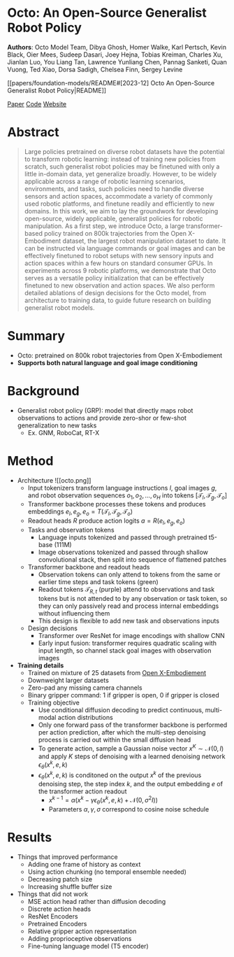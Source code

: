 # Octo: An Open-Source Generalist Robot Policy

**Authors**: Octo Model Team, Dibya Ghosh, Homer Walke, Karl Pertsch, Kevin Black, Oier Mees, Sudeep Dasari, Joey Hejna, Tobias Kreiman, Charles Xu, Jianlan Luo, You Liang Tan, Lawrence Yunliang Chen, Pannag Sanketi, Quan Vuong, Ted Xiao, Dorsa Sadigh, Chelsea Finn, Sergey Levine

[[papers/foundation-models/README#[2023-12] Octo An Open-Source Generalist Robot Policy|README]]

[Paper](http://arxiv.org/abs/2405.12213)
[Code](https://github.com/octo-models/octo)
[Website](https://octo-models.github.io/)

# Abstract

> Large policies pretrained on diverse robot datasets have the potential to transform robotic learning: instead of training new policies from scratch, such generalist robot policies may be finetuned with only a little in-domain data, yet generalize broadly. However, to be widely applicable across a range of robotic learning scenarios, environments, and tasks, such policies need to handle diverse sensors and action spaces, accommodate a variety of commonly used robotic platforms, and finetune readily and efficiently to new domains. In this work, we aim to lay the groundwork for developing open-source, widely applicable, generalist policies for robotic manipulation. As a first step, we introduce Octo, a large transformer-based policy trained on 800k trajectories from the Open X-Embodiment dataset, the largest robot manipulation dataset to date. It can be instructed via language commands or goal images and can be effectively finetuned to robot setups with new sensory inputs and action spaces within a few hours on standard consumer GPUs. In experiments across 9 robotic platforms, we demonstrate that Octo serves as a versatile policy initialization that can be effectively finetuned to new observation and action spaces. We also perform detailed ablations of design decisions for the Octo model, from architecture to training data, to guide future research on building generalist robot models.

# Summary

- Octo: pretrained on 800k robot trajectories from Open X-Embodiement
- **Supports both natural language and goal image conditioning**

# Background

- Generalist robot policy (GRP): model that directly maps robot observations to actions and provide zero-shor or few-shot generalization to new tasks
    - Ex. GNM, RoboCat, RT-X

# Method

- Architecture ![[octo.png]]
    - Input tokenizers transform language instructions $l$, goal images $g$, and robot observation sequences $o_1, o_2, \ldots, o_H$ into tokens $[\mathcal{T}_l, \mathcal{T}_g, \mathcal{T}_o]$
    - Transformer backbone processes these tokens and produces embeddings $e_l, e_g, e_o = T(\mathcal{T}_l, \mathcal{T}_g, \mathcal{T}_o)$
    - Readout heads $R$ produce action logits $a = R(e_l, e_g, e_o)$
    - Tasks and observation tokens
        - Language inputs tokenized and passed through pretrained t5-base (111M)
        - Image observations tokenized and passed through shallow convolutional stack, then split into sequence of flattened patches
    - Transformer backbone and readout heads
        - Observation tokens can only attend to tokens from the same or earlier time steps and task tokens (green)
        - Readout tokens $\mathcal{T}_{R, t}$ (purple) attend to observations and task tokens but is not attended to by any observation or task token, so they can only passively read and process internal embeddings without influencing them
        - This design is flexible to add new task and observations inputs
    - Design decisions
        - Transformer over ResNet for image encodings with shallow CNN
        - Early input fusion: transformer requires quadratic scaling with input length, so channel stack goal images with observation images
- **Training details**
    - Trained on mixture of 25 datasets from [Open X-Embodiement](https://robotics-transformer-x.github.io/)
    - Downweight larger datasets
    - Zero-pad any missing camera channels
    - Binary gripper command: 1 if gripper is open, 0 if gripper is closed
    - Training objective
        - Use conditional diffusion decoding to predict continuous, multi-modal action distributions
        - Only one forward pass of the transformer backbone is performed per action prediction, after which the multi-step denoising process is carried out within the small diffusion head
        - To generate action, sample a Gaussian noise vector $x^K \sim \mathcal{N}(0, I)$ and apply $K$ steps of denoising with a learned denoising network $\epsilon_{\theta}(x^k, e, k)$
        - $\epsilon_{\theta}(x^k, e, k)$ is conditoned on the output $x^k$ of the previous denoising step, the step index $k$, and the output embedding $e$ of the transformer action readout
            - $x^{k-1} = \alpha (x^k - \gamma \epsilon_{\theta}(x^k, e, k) + \mathcal{N}(0, \sigma^2 I))$
            - Parameters $\alpha, \gamma, \sigma$ correspond to cosine noise schedule

# Results

- Things that improved performance
    - Adding one frame of history as context
    - Using action chunking (no temporal ensemble needed)
    - Decreasing patch size
    - Increasing shuffle buffer size
- Things that did not work
    - MSE action head rather than diffusion decoding
    - Discrete action heads
    - ResNet Encoders
    - Pretrained Encoders
    - Relative gripper action representation
    - Adding proprioceptive observations
    - Fine-tuning language model (T5 encoder)
